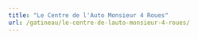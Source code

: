 ```yaml
---
title: "Le Centre de l'Auto Monsieur 4 Roues"
url: /gatineau/le-centre-de-lauto-monsieur-4-roues/
---
```

